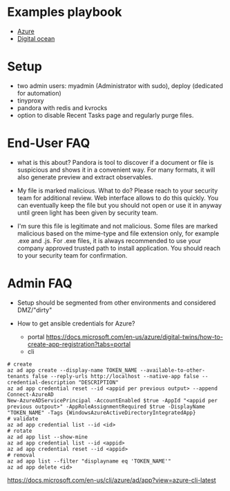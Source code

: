 
# Examples playbook

* [Azure](./azure-pandora.yml)
* [Digital ocean](./digitalocean-pandora.yml)

# Setup

* two admin users: myadmin (Administrator with sudo), deploy (dedicated for automation)
* tinyproxy
* pandora with redis and kvrocks
* option to disable Recent Tasks page and regularly purge files.

# End-User FAQ

* what is this about?
  Pandora is tool to discover if a document or file is suspicious and shows it in a convenient way.
  For many formats, it will also generate preview and extract observables.

* My file is marked malicious. What to do?
  Please reach to your security team for additional review. Web interface allows to do this quickly.
  You can eventually keep the file but you should not open or use it in anyway until green light has been given by security team.

* I'm sure this file is legitimate and not malicious.
  Some files are marked malicious based on the mime-type and file extension only, for example .exe and .js.
  For .exe files, it is always recommended to use your company approved trusted path to install application.
  You should reach to your security team for confirmation.

# Admin FAQ

* Setup should be segmented from other environments and considered DMZ/"dirty"

* How to get ansible credentials for Azure?
  * portal
https://docs.microsoft.com/en-us/azure/digital-twins/how-to-create-app-registration?tabs=portal
  * cli
```
# create
az ad app create --display-name TOKEN_NAME --available-to-other-tenants false --reply-urls http://localhost --native-app false --credential-description "DESCRIPTION"
az ad app credential reset --id <appid per previous output> --append
Connect-AzureAD
New-AzureADServicePrincipal -AccountEnabled $true -AppId "<appid per previous outpout>" -AppRoleAssignmentRequired $true -DisplayName "TOKEN_NAME" -Tags {WindowsAzureActiveDirectoryIntegratedApp}
# validate
az ad app credential list --id <id>
# rotate
az ad app list --show-mine
az ad app credential list --id <appid>
az ad app credential reset --id <appid>
# removal
az ad app list --filter "displayname eq 'TOKEN_NAME'"
az ad app delete <id>
```
https://docs.microsoft.com/en-us/cli/azure/ad/app?view=azure-cli-latest
